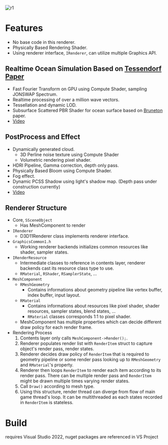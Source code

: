 ![r1](https://github.com/user-attachments/assets/74c46747-c8dd-4026-9986-ca88b04bf35a)

# Features
- No base code in this renderer.
- Physically Based Rendering Shader.
- Using renderer interface, `IRenderer`, can utilize multiple Graphics API.
  
## Realtime Ocean Simulation Based on [Tessendorf Paper](https://www.researchgate.net/publication/264839743_Simulating_Ocean_Water)
- Fast Fourier Transform on GPU using Compute Shader, sampling JONSWAP Spectrum.
- Realtime processing of over a million wave vectors.
- Tessellation and dynamic LOD.
- Subsurface Scattered PBR Shader for ocean surface based on [Bruneton](https://inria.hal.science/inria-00443630/file/article-1.pdf) paper.
- [Video](https://www.youtube.com/watch?v=rSCYnYdFnr0)

## PostProcess and Effect
- Dynamically generated cloud.
	- 3D Perline noise texture using Compute Shader
 	- Volumetric rendering pixel shader.
- HDRI Pipeline, Gamma correction, depth only pass.
- Physically Based Bloom using Compute Shader.
- Fog effect.
- Dynamic PCSS Shadow using light's shadow map. (Depth pass under construction currently)
- [Video](https://www.youtube.com/watch?v=D6w55CkHi5U)

## Renderer Structure

- Core, `SSceneObject`
	- Has MeshComponent to render
- `IRenderer`
	- D3D11Renderer class implements renderer interface.
- `GraphicsCommon1.h`
	- Working renderer backends initializes common resources like shader, sampler states.
- `IRenderResource`
	- Intermediate classes to reference in contents layer, renderer backends cast its resource class type to use.
	- `RMaterial`, `RShader`, `RSamplerState`, ... 
- `MeshComponent`
	- `RMeshGeometry`
		- Contains informations about geometry pipeline like vertex buffer, index buffer, input layout.
	- `RMaterial`
		- Contains informations about resources like pixel shader, shader resources, sampler states, blend states, ...
		- `RMaterial` classes corresponds 1:1 to pixel shader.
  	- MeshComponent has multiple properties which can decide different draw policy for each render frame. 
- Rendering Process
	1. Contents layer only calls `MeshComponent->Render();`.
 	2. Renderer populates render list with `RenderItem` struct to capture object's render pass, render states.
	3. Renderer decides draw policy of `RenderItem` that is required to geometry pipeline or some render pass looking up to `RMeshGeometry` and `RMaterial`'s property.
	4. Renderer then loops `RenderItem` to render each item according to its render pass. There can be multiple render pass and `RenderItem` might be drawn multiple times varying render states.
	5. Call `Draw()` according to mesh type.
 	6. Using this structure, render thread can diverge from flow of main game thread's loop. It can be multithreaded as each states recorded in `RenderItem` is stateless.

# Build
requires Visual Studio 2022, nuget packages are referenced in VS Project
